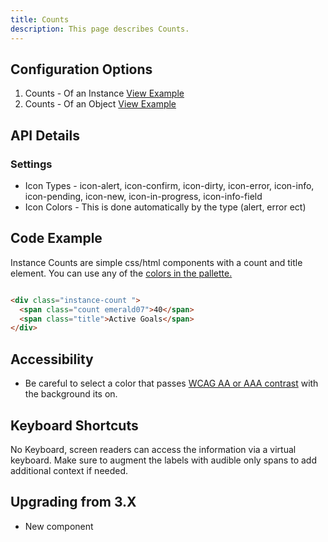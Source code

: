 ```yaml
---
title: Counts  
description: This page describes Counts.
---
```


## Configuration Options

1. Counts - Of an Instance [View Example]( ../components/counts/example-instance-count)
2. Counts - Of an Object [View Example]( ../components/counts/example-object-count)

## API Details

### Settings

* Icon Types - icon-alert, icon-confirm, icon-dirty, icon-error, icon-info, icon-pending, icon-new, icon-in-progress, icon-info-field
* Icon Colors - This is done automatically by the type (alert, error ect)

## Code Example

Instance Counts are simple css/html components with a count and title element. You can use any of the [colors in the pallette.]( ../components/colors/example-index)


```html

<div class="instance-count ">
  <span class="count emerald07">40</span>
  <span class="title">Active Goals</span>
</div>


```

## Accessibility

-   Be careful to select a color that passes [WCAG AA or AAA contrast](http://webaim.org/resources/contrastchecker/) with the background its on.

## Keyboard Shortcuts

No Keyboard, screen readers can access the information via a virtual keyboard. Make sure to augment the labels with audible only spans to add additional context if needed.

## Upgrading from 3.X

- New component
